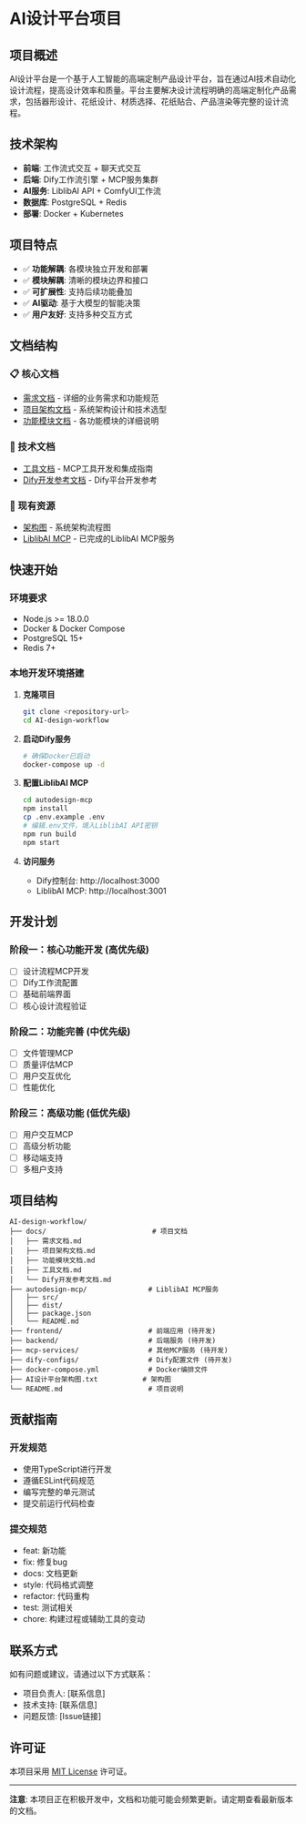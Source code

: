 # AI设计平台项目

## 项目概述

AI设计平台是一个基于人工智能的高端定制产品设计平台，旨在通过AI技术自动化设计流程，提高设计效率和质量。平台主要解决设计流程明确的高端定制化产品需求，包括器形设计、花纸设计、材质选择、花纸贴合、产品渲染等完整的设计流程。

## 技术架构

- **前端**: 工作流式交互 + 聊天式交互
- **后端**: Dify工作流引擎 + MCP服务集群
- **AI服务**: LiblibAI API + ComfyUI工作流
- **数据库**: PostgreSQL + Redis
- **部署**: Docker + Kubernetes

## 项目特点

- ✅ **功能解耦**: 各模块独立开发和部署
- ✅ **模块解耦**: 清晰的模块边界和接口
- ✅ **可扩展性**: 支持后续功能叠加
- ✅ **AI驱动**: 基于大模型的智能决策
- ✅ **用户友好**: 支持多种交互方式

## 文档结构

### 📋 核心文档
- [需求文档](./docs/需求文档.md) - 详细的业务需求和功能规范
- [项目架构文档](./docs/项目架构文档.md) - 系统架构设计和技术选型
- [功能模块文档](./docs/功能模块文档.md) - 各功能模块的详细说明

### 🔧 技术文档
- [工具文档](./docs/工具文档.md) - MCP工具开发和集成指南
- [Dify开发参考文档](./docs/Dify开发参考文档.md) - Dify平台开发参考

### 📁 现有资源
- [架构图](./AI设计平台架构图.txt) - 系统架构流程图
- [LiblibAI MCP](./autodesign-mcp/) - 已完成的LiblibAI MCP服务

## 快速开始

### 环境要求
- Node.js >= 18.0.0
- Docker & Docker Compose
- PostgreSQL 15+
- Redis 7+

### 本地开发环境搭建

1. **克隆项目**
   ```bash
   git clone <repository-url>
   cd AI-design-workflow
   ```

2. **启动Dify服务**
   ```bash
   # 确保Docker已启动
   docker-compose up -d
   ```

3. **配置LiblibAI MCP**
   ```bash
   cd autodesign-mcp
   npm install
   cp .env.example .env
   # 编辑.env文件，填入LiblibAI API密钥
   npm run build
   npm start
   ```

4. **访问服务**
   - Dify控制台: http://localhost:3000
   - LiblibAI MCP: http://localhost:3001

## 开发计划

### 阶段一：核心功能开发 (高优先级)
- [ ] 设计流程MCP开发
- [ ] Dify工作流配置
- [ ] 基础前端界面
- [ ] 核心设计流程验证

### 阶段二：功能完善 (中优先级)
- [ ] 文件管理MCP
- [ ] 质量评估MCP
- [ ] 用户交互优化
- [ ] 性能优化

### 阶段三：高级功能 (低优先级)
- [ ] 用户交互MCP
- [ ] 高级分析功能
- [ ] 移动端支持
- [ ] 多租户支持

## 项目结构

```
AI-design-workflow/
├── docs/                          # 项目文档
│   ├── 需求文档.md
│   ├── 项目架构文档.md
│   ├── 功能模块文档.md
│   ├── 工具文档.md
│   └── Dify开发参考文档.md
├── autodesign-mcp/               # LiblibAI MCP服务
│   ├── src/
│   ├── dist/
│   ├── package.json
│   └── README.md
├── frontend/                     # 前端应用 (待开发)
├── backend/                      # 后端服务 (待开发)
├── mcp-services/                 # 其他MCP服务 (待开发)
├── dify-configs/                 # Dify配置文件 (待开发)
├── docker-compose.yml            # Docker编排文件
├── AI设计平台架构图.txt           # 架构图
└── README.md                     # 项目说明
```

## 贡献指南

### 开发规范
- 使用TypeScript进行开发
- 遵循ESLint代码规范
- 编写完整的单元测试
- 提交前运行代码检查

### 提交规范
- feat: 新功能
- fix: 修复bug
- docs: 文档更新
- style: 代码格式调整
- refactor: 代码重构
- test: 测试相关
- chore: 构建过程或辅助工具的变动

## 联系方式

如有问题或建议，请通过以下方式联系：
- 项目负责人: [联系信息]
- 技术支持: [联系信息]
- 问题反馈: [Issue链接]

## 许可证

本项目采用 [MIT License](LICENSE) 许可证。

---

**注意**: 本项目正在积极开发中，文档和功能可能会频繁更新。请定期查看最新版本的文档。